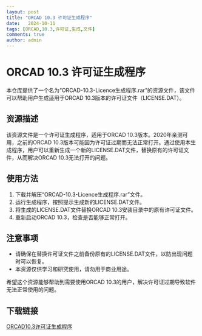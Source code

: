 ```yaml
---
layout: post
title: "ORCAD 10.3 许可证生成程序"
date:   2024-10-11
tags: [ORCAD,10.3,许可证,生成,文件]
comments: true
author: admin
---
```

# ORCAD 10.3 许可证生成程序

本仓库提供了一个名为“ORCAD-10.3-Licence生成程序.rar”的资源文件，该文件可以帮助用户生成适用于ORCAD 10.3版本的许可证文件（LICENSE.DAT）。

## 资源描述

该资源文件是一个许可证生成程序，适用于ORCAD 10.3版本。2020年亲测可用，之前的ORCAD 10.3版本可能因为许可证过期而无法正常打开。通过使用本生成程序，用户可以重新生成一个新的LICENSE.DAT文件，替换原有的许可证文件，从而解决ORCAD 10.3无法打开的问题。

## 使用方法

1. 下载并解压“ORCAD-10.3-Licence生成程序.rar”文件。
2. 运行生成程序，按照提示生成新的LICENSE.DAT文件。
3. 将生成的LICENSE.DAT文件替换ORCAD 10.3安装目录中的原有许可证文件。
4. 重新启动ORCAD 10.3，检查是否能够正常打开。

## 注意事项

- 请确保在替换许可证文件之前备份原有的LICENSE.DAT文件，以防出现问题时可以恢复。
- 本资源仅供学习和研究使用，请勿用于商业用途。

希望这个资源能够帮助到需要使用ORCAD 10.3的用户，解决许可证过期导致软件无法正常使用的问题。

## 下载链接

[ORCAD10.3许可证生成程序](https://pan.quark.cn/s/7cdc1d6d6cd1)